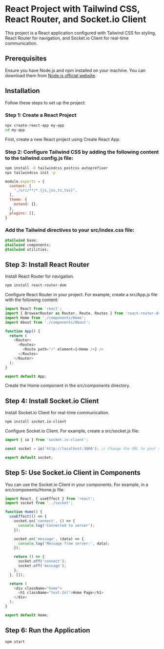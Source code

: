 # React Project with Tailwind CSS, React Router, and Socket.io Client

This project is a React application configured with Tailwind CSS for styling, React Router for navigation, and Socket.io Client for real-time communication.

## Prerequisites

Ensure you have Node.js and npm installed on your machine. You can download them from [Node.js official website](https://nodejs.org/).

## Installation

Follow these steps to set up the project:

### Step 1: Create a React Project

```bash
npx create-react-app my-app
cd my-app
```

First, create a new React project using Create React App.

### Step 2: Configure Tailwind CSS by adding the following content to the tailwind.config.js file:

```bash
npm install -D tailwindcss postcss autoprefixer
npx tailwindcss init -p
```

```js
module.exports = {
  content: [
    "./src/**/*.{js,jsx,ts,tsx}",
  ],
  theme: {
    extend: {},
  },
  plugins: [],
}
```
### Add the Tailwind directives to your src/index.css file:

```css
@tailwind base;
@tailwind components;
@tailwind utilities;
```

## Step 3: Install React Router
Install React Router for navigation.

```bash
npm install react-router-dom
```
Configure React Router in your project. For example, create a src/App.js file with the following content:

```js
import React from 'react';
import { BrowserRouter as Router, Route, Routes } from 'react-router-dom';
import Home from './components/Home';
import About from './components/About';

function App() {
  return (
    <Router>
      <Routes>
        <Route path="/" element={<Home />} />
      </Routes>
    </Router>
  );
}

export default App;
```
Create the Home component in the src/components directory.

## Step 4: Install Socket.io Client

Install Socket.io Client for real-time communication.

```bash
npm install socket.io-client
```
Configure Socket.io Client. For example, create a src/socket.js file:

```js
import { io } from 'socket.io-client';

const socket = io('http://localhost:3000'); // Change the URL to your server's address

export default socket;
```
## Step 5: Use Socket.io Client in Components
You can use the Socket.io Client in your components. For example, in a src/components/Home.js file:

```js
import React, { useEffect } from 'react';
import socket from '../socket';

function Home() {
  useEffect(() => {
    socket.on('connect', () => {
      console.log('Connected to server');
    });

    socket.on('message', (data) => {
      console.log('Message from server:', data);
    });

    return () => {
      socket.off('connect');
      socket.off('message');
    };
  }, []);

  return (
    <div className="home">
      <h1 className="text-2xl">Home Page</h1>
    </div>
  );
}

export default Home;
```

## Step 6: Run the Application

```bash
npm start
```


